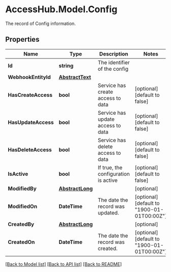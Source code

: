 # AccessHub.Model.Config
The record of Config information.

## Properties

Name | Type | Description | Notes
------------ | ------------- | ------------- | -------------
**Id** | **string** | The identifier of the config | 
**WebhookEntityId** | [**AbstractText**](AbstractText.md) |  | 
**HasCreateAccess** | **bool** | Service has create access to data | [optional] [default to false]
**HasUpdateAccess** | **bool** | Service has update access to data | [optional] [default to false]
**HasDeleteAccess** | **bool** | Service has delete access to data | [optional] [default to false]
**IsActive** | **bool** | If true, the configuration is active | [optional] [default to false]
**ModifiedBy** | [**AbstractLong**](AbstractLong.md) |  | [optional] 
**ModifiedOn** | **DateTime** | The date the record was updated. | [optional] [default to "1900-01-01T00:00Z"]
**CreatedBy** | [**AbstractLong**](AbstractLong.md) |  | [optional] 
**CreatedOn** | **DateTime** | The date the record was created. | [optional] [default to "1900-01-01T00:00Z"]

[[Back to Model list]](../README.md#documentation-for-models) [[Back to API list]](../README.md#documentation-for-api-endpoints) [[Back to README]](../README.md)

